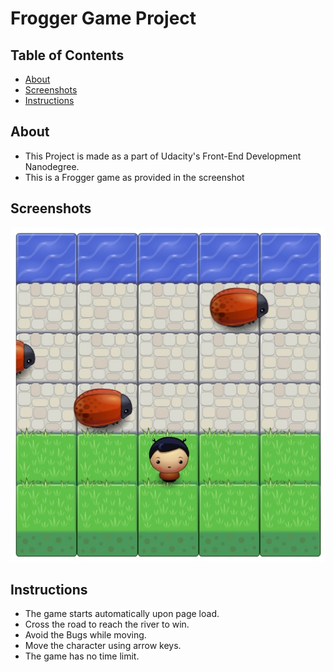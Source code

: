 # Frogger Game Project

## Table of Contents

* [About](#About)
* [Screenshots](#Screenshots)
* [Instructions](#Instructions)

## About

* This Project is made as a part of Udacity's Front-End Development Nanodegree.
* This is a Frogger game as provided in the screenshot

## Screenshots

![Alt](images/screenshot.jpg)

## Instructions

* The game starts automatically upon page load.
* Cross the road to reach the river to win.
* Avoid the Bugs while moving.
* Move the character using arrow keys.
* The game has no time limit.


